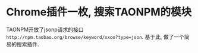 # Chrome插件一枚, 搜索TAONPM的模块

TAONPM开放了jsonp请求的接口`http://npm.taobao.org/browse/keyword/xxoo?type=json`. 基于此, 做了一个简易的搜索插件.